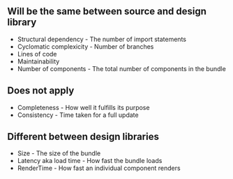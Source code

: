 ## Will be the same between source and design library

-   Structural dependency - The number of import statements
-   Cyclomatic complexicity - Number of branches
-   Lines of code
-   Maintainability
-   Number of components - The total number of components in the bundle

## Does not apply

-   Completeness - How well it fulfills its purpose
-   Consistency - Time taken for a full update

## Different between design libraries

-   Size - The size of the bundle
-   Latency aka load time - How fast the bundle loads
-   RenderTime - How fast an individual component renders
